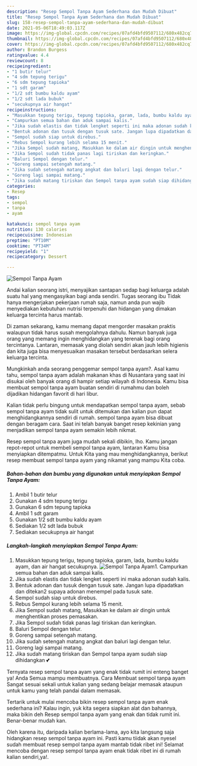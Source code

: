 ```yaml
---
description: "Resep Sempol Tanpa Ayam Sederhana dan Mudah Dibuat"
title: "Resep Sempol Tanpa Ayam Sederhana dan Mudah Dibuat"
slug: 158-resep-sempol-tanpa-ayam-sederhana-dan-mudah-dibuat
date: 2021-05-06T18:49:03.117Z
image: https://img-global.cpcdn.com/recipes/07afd4bfd9507112/680x482cq70/sempol-tanpa-ayam-foto-resep-utama.jpg
thumbnail: https://img-global.cpcdn.com/recipes/07afd4bfd9507112/680x482cq70/sempol-tanpa-ayam-foto-resep-utama.jpg
cover: https://img-global.cpcdn.com/recipes/07afd4bfd9507112/680x482cq70/sempol-tanpa-ayam-foto-resep-utama.jpg
author: Brandon Burgess
ratingvalue: 4.4
reviewcount: 8
recipeingredient:
- "1 butir telur"
- "4 sdm tepung terigu"
- "6 sdm tepung tapioka"
- "1 sdt garam"
- "1/2 sdt bumbu kaldu ayam"
- "1/2 sdt lada bubuk"
- "secukupnya air hangat"
recipeinstructions:
- "Masukkan tepung terigu, tepung tapioka, garam, lada, bumbu kaldu ayam, dan air hangat secukupnya."
- "Campurkan semua bahan dan aduk sampai kalis."
- "Jika sudah elastis dan tidak lengket seperti ini maka adonan sudah kalis."
- "Bentuk adonan dan tusuk dengan tusuk sate. Jangan lupa dipadatkan dan ditekan2 supaya adonan menempel pada tusuk sate."
- "Sempol sudah siap untuk direbus."
- "Rebus Sempol kurang lebih selama 15 menit."
- "Jika Sempol sudah matang, Masukkan ke dalam air dingin untuk menghentikan proses pemasakan."
- "Jika Sempol sudah tidak panas lagi tiriskan dan keringkan."
- "Baluri Sempol dengan telur."
- "Goreng sampai setengah matang."
- "Jika sudah setengah matang angkat dan baluri lagi dengan telur."
- "Goreng lagi sampai matang."
- "Jika sudah matang tiriskan dan Sempol tanpa ayam sudah siap dihidangkan 💕"
categories:
- Resep
tags:
- sempol
- tanpa
- ayam

katakunci: sempol tanpa ayam 
nutrition: 130 calories
recipecuisine: Indonesian
preptime: "PT10M"
cooktime: "PT34M"
recipeyield: "1"
recipecategory: Dessert

---
```



![Sempol Tanpa Ayam](https://img-global.cpcdn.com/recipes/07afd4bfd9507112/680x482cq70/sempol-tanpa-ayam-foto-resep-utama.jpg)

Andai kalian seorang istri, menyajikan santapan sedap bagi keluarga adalah suatu hal yang mengasyikan bagi anda sendiri. Tugas seorang ibu Tidak hanya mengerjakan pekerjaan rumah saja, namun anda pun wajib menyediakan kebutuhan nutrisi terpenuhi dan hidangan yang dimakan keluarga tercinta harus mantab.

Di zaman  sekarang, kamu memang dapat mengorder masakan praktis walaupun tidak harus susah mengolahnya dahulu. Namun banyak juga orang yang memang ingin menghidangkan yang terenak bagi orang tercintanya. Lantaran, memasak yang diolah sendiri akan jauh lebih higienis dan kita juga bisa menyesuaikan masakan tersebut berdasarkan selera keluarga tercinta. 



Mungkinkah anda seorang penggemar sempol tanpa ayam?. Asal kamu tahu, sempol tanpa ayam adalah makanan khas di Nusantara yang saat ini disukai oleh banyak orang di hampir setiap wilayah di Indonesia. Kamu bisa membuat sempol tanpa ayam buatan sendiri di rumahmu dan boleh dijadikan hidangan favorit di hari libur.

Kalian tidak perlu bingung untuk mendapatkan sempol tanpa ayam, sebab sempol tanpa ayam tidak sulit untuk ditemukan dan kalian pun dapat menghidangkannya sendiri di rumah. sempol tanpa ayam bisa dibuat dengan beragam cara. Saat ini telah banyak banget resep kekinian yang menjadikan sempol tanpa ayam semakin lebih nikmat.

Resep sempol tanpa ayam juga mudah sekali dibikin, lho. Kamu jangan repot-repot untuk membeli sempol tanpa ayam, lantaran Kamu bisa menyiapkan ditempatmu. Untuk Kita yang mau menghidangkannya, berikut resep membuat sempol tanpa ayam yang nikamat yang mampu Kita coba.

<!--inarticleads1-->

##### Bahan-bahan dan bumbu yang digunakan untuk menyiapkan Sempol Tanpa Ayam:

1. Ambil 1 butir telur
1. Gunakan 4 sdm tepung terigu
1. Gunakan 6 sdm tepung tapioka
1. Ambil 1 sdt garam
1. Gunakan 1/2 sdt bumbu kaldu ayam
1. Sediakan 1/2 sdt lada bubuk
1. Sediakan secukupnya air hangat




<!--inarticleads2-->

##### Langkah-langkah menyiapkan Sempol Tanpa Ayam:

1. Masukkan tepung terigu, tepung tapioka, garam, lada, bumbu kaldu ayam, dan air hangat secukupnya.
<img src="https://img-global.cpcdn.com/steps/acd3a5cdbcc03bf9/160x128cq70/sempol-tanpa-ayam-langkah-memasak-1-foto.jpg" alt="Sempol Tanpa Ayam">1. Campurkan semua bahan dan aduk sampai kalis.
1. Jika sudah elastis dan tidak lengket seperti ini maka adonan sudah kalis.
1. Bentuk adonan dan tusuk dengan tusuk sate. Jangan lupa dipadatkan dan ditekan2 supaya adonan menempel pada tusuk sate.
1. Sempol sudah siap untuk direbus.
1. Rebus Sempol kurang lebih selama 15 menit.
1. Jika Sempol sudah matang, Masukkan ke dalam air dingin untuk menghentikan proses pemasakan.
1. Jika Sempol sudah tidak panas lagi tiriskan dan keringkan.
1. Baluri Sempol dengan telur.
1. Goreng sampai setengah matang.
1. Jika sudah setengah matang angkat dan baluri lagi dengan telur.
1. Goreng lagi sampai matang.
1. Jika sudah matang tiriskan dan Sempol tanpa ayam sudah siap dihidangkan 💕




Ternyata resep sempol tanpa ayam yang enak tidak rumit ini enteng banget ya! Anda Semua mampu membuatnya. Cara Membuat sempol tanpa ayam Sangat sesuai sekali untuk kalian yang sedang belajar memasak ataupun untuk kamu yang telah pandai dalam memasak.

Tertarik untuk mulai mencoba bikin resep sempol tanpa ayam enak sederhana ini? Kalau ingin, yuk kita segera siapkan alat dan bahannya, maka bikin deh Resep sempol tanpa ayam yang enak dan tidak rumit ini. Benar-benar mudah kan. 

Oleh karena itu, daripada kalian berlama-lama, ayo kita langsung saja hidangkan resep sempol tanpa ayam ini. Pasti kamu tiidak akan nyesel sudah membuat resep sempol tanpa ayam mantab tidak ribet ini! Selamat mencoba dengan resep sempol tanpa ayam enak tidak ribet ini di rumah kalian sendiri,ya!.

